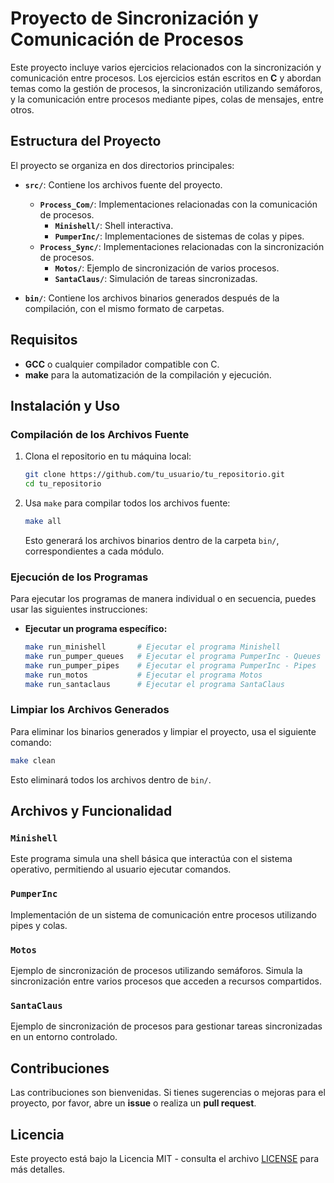 # Proyecto de Sincronización y Comunicación de Procesos

Este proyecto incluye varios ejercicios relacionados con la sincronización y comunicación entre procesos. Los ejercicios están escritos en **C** y abordan temas como la gestión de procesos, la sincronización utilizando semáforos, y la comunicación entre procesos mediante pipes, colas de mensajes, entre otros.

## Estructura del Proyecto

El proyecto se organiza en dos directorios principales:

- **`src/`**: Contiene los archivos fuente del proyecto.
  - **`Process_Com/`**: Implementaciones relacionadas con la comunicación de procesos.
    - **`Minishell/`**: Shell interactiva.
    - **`PumperInc/`**: Implementaciones de sistemas de colas y pipes.
  - **`Process_Sync/`**: Implementaciones relacionadas con la sincronización de procesos.
    - **`Motos/`**: Ejemplo de sincronización de varios procesos.
    - **`SantaClaus/`**: Simulación de tareas sincronizadas.
  
- **`bin/`**: Contiene los archivos binarios generados después de la compilación, con el mismo formato de carpetas.

## Requisitos

- **GCC** o cualquier compilador compatible con C.
- **make** para la automatización de la compilación y ejecución.
  
## Instalación y Uso

### Compilación de los Archivos Fuente

1. Clona el repositorio en tu máquina local:

   ```bash
   git clone https://github.com/tu_usuario/tu_repositorio.git
   cd tu_repositorio
   ```

2. Usa `make` para compilar todos los archivos fuente:

   ```bash
   make all
   ```

   Esto generará los archivos binarios dentro de la carpeta `bin/`, correspondientes a cada módulo.

### Ejecución de los Programas

Para ejecutar los programas de manera individual o en secuencia, puedes usar las siguientes instrucciones:

- **Ejecutar un programa específico:**

   ```bash
   make run_minishell       # Ejecutar el programa Minishell
   make run_pumper_queues   # Ejecutar el programa PumperInc - Queues
   make run_pumper_pipes    # Ejecutar el programa PumperInc - Pipes
   make run_motos           # Ejecutar el programa Motos
   make run_santaclaus      # Ejecutar el programa SantaClaus
   ```

### Limpiar los Archivos Generados

Para eliminar los binarios generados y limpiar el proyecto, usa el siguiente comando:

```bash
make clean
```

Esto eliminará todos los archivos dentro de `bin/`.

## Archivos y Funcionalidad

### `Minishell`

Este programa simula una shell básica que interactúa con el sistema operativo, permitiendo al usuario ejecutar comandos.

### `PumperInc`

Implementación de un sistema de comunicación entre procesos utilizando pipes y colas.

### `Motos`

Ejemplo de sincronización de procesos utilizando semáforos. Simula la sincronización entre varios procesos que acceden a recursos compartidos.

### `SantaClaus`

Ejemplo de sincronización de procesos para gestionar tareas sincronizadas en un entorno controlado.

## Contribuciones

Las contribuciones son bienvenidas. Si tienes sugerencias o mejoras para el proyecto, por favor, abre un **issue** o realiza un **pull request**.

## Licencia

Este proyecto está bajo la Licencia MIT - consulta el archivo [LICENSE](LICENSE) para más detalles.
